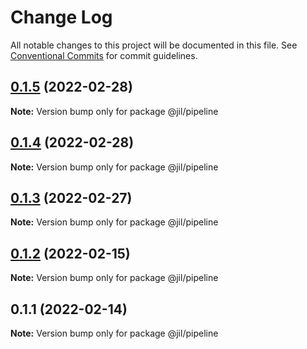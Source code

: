 # Change Log

All notable changes to this project will be documented in this file.
See [Conventional Commits](https://conventionalcommits.org) for commit guidelines.

## [0.1.5](https://github.com/jiljs/jil/compare/@jil/pipeline@0.1.4...@jil/pipeline@0.1.5) (2022-02-28)

**Note:** Version bump only for package @jil/pipeline





## [0.1.4](https://github.com/jiljs/jil/compare/@jil/pipeline@0.1.3...@jil/pipeline@0.1.4) (2022-02-28)

**Note:** Version bump only for package @jil/pipeline





## [0.1.3](https://github.com/jiljs/jil/compare/@jil/pipeline@0.1.2...@jil/pipeline@0.1.3) (2022-02-27)

**Note:** Version bump only for package @jil/pipeline





## [0.1.2](https://github.com/jiljs/jil/compare/@jil/pipeline@0.1.1...@jil/pipeline@0.1.2) (2022-02-15)

**Note:** Version bump only for package @jil/pipeline





## 0.1.1 (2022-02-14)

**Note:** Version bump only for package @jil/pipeline

